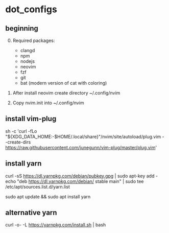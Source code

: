 # dot_configs

## beginning
0) Required packages: 
    - clangd
    - npm
    - nodejs
    - neovim
    - fzf
    - git
    - bat (modern version of cat with coloring)

1) After install neovim create directory ~/.config/nvim
2) Copy nvim.init into ~/.config/nvim

## install vim-plug
sh -c 'curl -fLo "${XDG_DATA_HOME:-$HOME/.local/share}"/nvim/site/autoload/plug.vim --create-dirs \
       https://raw.githubusercontent.com/junegunn/vim-plug/master/plug.vim'

## install yarn
curl -sS https://dl.yarnpkg.com/debian/pubkey.gpg | sudo apt-key add -
echo "deb https://dl.yarnpkg.com/debian/ stable main" | sudo tee /etc/apt/sources.list.d/yarn.list

sudo apt update && sudo apt install yarn

## alternative yarn
curl -o- -L https://yarnpkg.com/install.sh | bash
